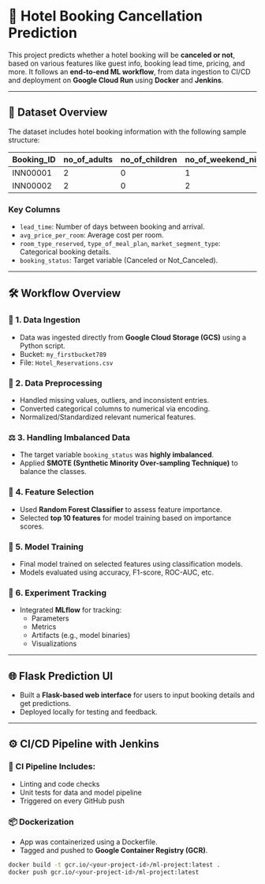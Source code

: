 # 🏨 Hotel Booking Cancellation Prediction

This project predicts whether a hotel booking will be **canceled or not**, based on various features like guest info, booking lead time, pricing, and more. It follows an **end-to-end ML workflow**, from data ingestion to CI/CD and deployment on **Google Cloud Run** using **Docker** and **Jenkins**.

---

## 📁 Dataset Overview

The dataset includes hotel booking information with the following sample structure:

| Booking_ID | no_of_adults | no_of_children | no_of_weekend_nights | no_of_week_nights | ... | booking_status |
|------------|---------------|----------------|----------------------|-------------------|-----|----------------|
| INN00001   | 2             | 0              | 1                    | 2                 | ... | Not_Canceled   |
| INN00002   | 2             | 0              | 2                    | 3                 | ... | Not_Canceled   |

### Key Columns

- `lead_time`: Number of days between booking and arrival.
- `avg_price_per_room`: Average cost per room.
- `room_type_reserved`, `type_of_meal_plan`, `market_segment_type`: Categorical booking details.
- `booking_status`: Target variable (Canceled or Not_Canceled).

---

## 🛠️ Workflow Overview

### 🔽 1. **Data Ingestion**
- Data was ingested directly from **Google Cloud Storage (GCS)** using a Python script.
- Bucket: `my_firstbucket789`
- File: `Hotel_Reservations.csv`

### 🧹 2. **Data Preprocessing**
- Handled missing values, outliers, and inconsistent entries.
- Converted categorical columns to numerical via encoding.
- Normalized/Standardized relevant numerical features.

### ⚖️ 3. **Handling Imbalanced Data**
- The target variable `booking_status` was **highly imbalanced**.
- Applied **SMOTE (Synthetic Minority Over-sampling Technique)** to balance the classes.

### 🌲 4. **Feature Selection**
- Used **Random Forest Classifier** to assess feature importance.
- Selected **top 10 features** for model training based on importance scores.

### 🧠 5. **Model Training**
- Final model trained on selected features using classification models.
- Models evaluated using accuracy, F1-score, ROC-AUC, etc.

### 🔁 6. **Experiment Tracking**
- Integrated **MLflow** for tracking:
  - Parameters
  - Metrics
  - Artifacts (e.g., model binaries)
  - Visualizations

---

## 🌐 Flask Prediction UI

- Built a **Flask-based web interface** for users to input booking details and get predictions.
- Deployed locally for testing and feedback.

---

## ⚙️ CI/CD Pipeline with Jenkins

### 🧱 CI Pipeline Includes:
- Linting and code checks
- Unit tests for data and model pipeline
- Triggered on every GitHub push

### 📦 Dockerization
- App was containerized using a Dockerfile.
- Tagged and pushed to **Google Container Registry (GCR)**.

```bash
docker build -t gcr.io/<your-project-id>/ml-project:latest .
docker push gcr.io/<your-project-id>/ml-project:latest
